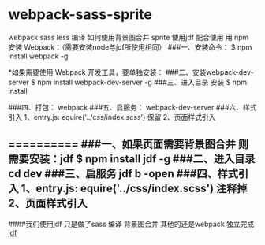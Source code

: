 # webpack-sass-sprite
webpack sass less 编译  如何使用背景图合并 sprite 使用jdf 配合使用
用 npm 安装 Webpack：（需要安装node与jdf所使用相同）
###一、安装命令：
	$ npm install webpack -g

*如果需要使用 Webpack 开发工具，要单独安装：
###二、安装webpack-dev-server
	$ npm install webpack-dev-server -g
###三、进入目录 安装
	$ npm install 

###四、打包：
	webpack
###五、启服务：
	webpack-dev-server
###六、样式引入
	1、entry.js:  equire('../css/index.scss')  保留
	2、页面样式引入<link rel="stylesheet" href="./bundle/css/index.css">

==========
###一、如果页面需要背景图合并
	则需要安装：jdf
	$ npm install jdf -g
###二、进入目录
	cd dev
###三、启服务
	jdf b -open
###四、样式引入 
	1、entry.js:  equire('../css/index.scss')  注释掉
	2、页面样式引入<link rel="stylesheet" href="./bundle/css/index.css">
----
####我们使用jdf 只是做了sass 编译 背景图合并 其他的还是webpack 独立完成
[jdf](https://github.com/putaoshu/jdf)


